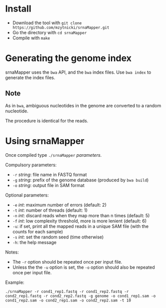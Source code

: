 # Install

* Download the tool with `git clone https://github.com/mzytnicki/srnaMapper.git`
* Go the directory with `cd srnaMapper`
* Compile with `make`

# Generating the genome index

srnaMapper uses the `bwa` API, and the `bwa` index files.
Use `bwa index` to generate the index files.

## Note

As in `bwa`, ambiguous nucleotides in the genome are converted to a random nucleotide.

The procedure is identical for the reads. 

# Using srnaMapper

Once compiled type `./srnaMapper` *parameters*.

Compulsory parameters:

* `-r` *string*: file name in FASTQ format
* `-g` *string*: prefix of the genome database (produced by `bwa build`)
* `-o` *string*: output file in SAM format

Optional parameters:

* `-e` *int*: maximum number of errors (default: 2)
* `-t` *int*: number of threads (default: 1)
* `-n` *int*: discard reads when they map more than n times (default: 5)
* `-f` *int*: low complexity threshold, more is more lenient (default: 6)
* `-u`: if set, print all the mapped reads in a unique SAM file (with the counts for each sample)
* `-s` *int*: set the random seed (time otherwise)
* `-h`: the help message

Notes:

* The `-r` option should be repeated once per input file.
* Unless the the `-u` option is set, the `-o` option should also be repeated once per input file.

Example:

    ./srnaMapper -r cond1_rep1.fastq -r cond1_rep2.fastq -r cond2_rep1.fastq -r cond2_rep2.fastq -g genome -o cond1_rep1.sam -o cond1_rep2.sam -o cond2_rep1.sam -o cond2_rep2.sam -t 10
